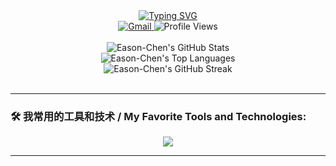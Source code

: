 <div align="center">
  <a href="https://git.io/typing-svg"><img src="https://readme-typing-svg.demolab.com?font=Fira+Code&pause=1000&color=00F712&width=435&lines=Hey+there!+I'm+Eason-Chen;Nice+to+meet+you!+%F0%9F%91%8B" alt="Typing SVG" /></a>
</div>

<div align="center">
  <a href="mailto:curry13145@gmail.com">
    <img src="https://img.shields.io/badge/Gmail-D14836?style=flat-square&logo=gmail&logoColor=white" alt="Gmail"/>
  </a>
  <img src="https://komarev.com/ghpvc/?username=Eason-Chen&style=flat-square&color=blue" alt="Profile Views"/>
</div>

<br>

<div align="center">
  <img src="https://github-readme-stats.vercel.app/api?username=Eason-Chen&show_icons=true&theme=tokyonight&rank_icon=github&include_all_commits=true&count_private=true" alt="Eason-Chen's GitHub Stats" />
  <br>
  <img src="https://github-readme-stats.vercel.app/api/top-langs/?username=Eason-Chen&layout=compact&theme=tokyonight&langs_count=8" alt="Eason-Chen's Top Languages" />
  <br>
  <img src="https://streak-stats.demolab.com/?user=Eason-Chen&theme=tokyonight&date_format=M%20j%5B%2C%20Y%5D" alt="Eason-Chen's GitHub Streak" />
</div>

<br>

---

### 🛠️ 我常用的工具和技术 / My Favorite Tools and Technologies:

<p align="center">
  <a href="https://skillicons.dev">
    <img src="https://skillicons.dev/icons?i=js,ts,react,vue,nodejs,python,java,go,docker,kubernetes,aws,gcp,mongodb,mysql,postgres,redis,nginx,linux,vscode,git&perline=10" />
  </a>
</p>

--- 
